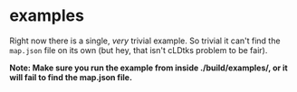 # examples

Right now there is a single, _very_ trivial example. So trivial it can't find the `map.json` file on its own (but hey, that isn't
cLDtks problem to be fair).

**Note: Make sure you run the example from inside ./build/examples/, or it will fail to find the map.json file.**
